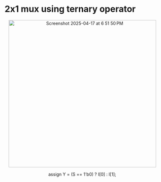 # 2x1 mux using ternary operator

<p align="center">
<img width="479" alt="Screenshot 2025-04-17 at 6 51 50 PM" src="https://github.com/user-attachments/assets/14ed5124-6d51-4ee8-b544-7d297f085530" />
<p/>
<p align="center">
  assign Y = (S == 1'b0) ? I[0] : I[1];
<p/>
